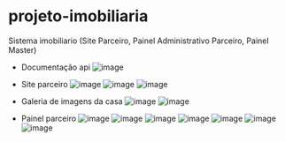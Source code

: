 # projeto-imobiliaria
Sistema imobiliario (Site Parceiro, Painel Administrativo Parceiro, Painel Master)

- Documentação api
![image](https://user-images.githubusercontent.com/57780382/193348805-0727373f-0392-45b1-876b-ff7083a71c6c.png)

- Site parceiro
![image](https://user-images.githubusercontent.com/57780382/193350276-5e4a83a1-8c35-4444-abcc-6333bf4b941a.png)
![image](https://user-images.githubusercontent.com/57780382/193350472-8746629e-d8d3-4230-9fb4-bbf86a1268ea.png)
![image](https://user-images.githubusercontent.com/57780382/193350531-40f73c6c-740a-45aa-aa1e-cd397692d0c8.png)

- Galeria de imagens da casa
![image](https://user-images.githubusercontent.com/57780382/193352559-162ee730-b6d8-4533-9f84-616ad05f9fef.png)
![image](https://user-images.githubusercontent.com/57780382/193352613-d6752149-4e62-4f33-ba0e-22a379e70635.png)

- Painel parceiro
![image](https://user-images.githubusercontent.com/57780382/193349143-6d86c29c-18f3-40bc-a3cb-c410d07aa8b7.png)
![image](https://user-images.githubusercontent.com/57780382/193349665-7cfffc19-5336-42bf-bc7a-5a00e66d5d92.png)
![image](https://user-images.githubusercontent.com/57780382/193349712-a4857949-7535-4290-9664-75a087e7a5c0.png)
![image](https://user-images.githubusercontent.com/57780382/193349740-ccccb146-d168-444a-934f-90549b4a7bfe.png)
![image](https://user-images.githubusercontent.com/57780382/193350689-655a139b-21fb-41bd-869e-c0c0b5730e39.png)
![image](https://user-images.githubusercontent.com/57780382/193350717-e4132485-ba4a-4d74-a62a-826491327c8e.png)
![image](https://user-images.githubusercontent.com/57780382/193350752-5cbbb650-f2a8-4896-a7ce-4ec23de149c3.png)

